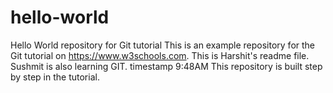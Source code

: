# hello-world
Hello World repository for Git tutorial
This is an example repository for the Git tutorial on https://www.w3schools.com.
This is Harshit's readme file. 
Sushmit is also learning GIT.
timestamp 9:48AM
This repository is built step by step in the tutorial.
